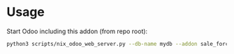 # Usage

Start Odoo including this addon (from repo root):

```bash
python3 scripts/nix_odoo_web_server.py --db-name mydb --addon sale_force_invoiced
```
